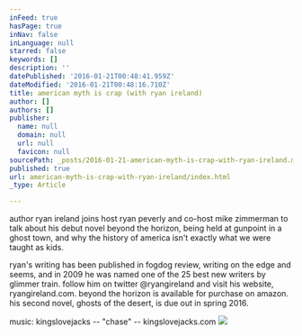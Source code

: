 ```yaml
---
inFeed: true
hasPage: true
inNav: false
inLanguage: null
starred: false
keywords: []
description: ''
datePublished: '2016-01-21T00:48:41.959Z'
dateModified: '2016-01-21T00:48:16.710Z'
title: american myth is crap (with ryan ireland)
author: []
authors: []
publisher:
  name: null
  domain: null
  url: null
  favicon: null
sourcePath: _posts/2016-01-21-american-myth-is-crap-with-ryan-ireland.md
published: true
url: american-myth-is-crap-with-ryan-ireland/index.html
_type: Article

---
```

author ryan ireland joins host ryan peverly and co-host mike zimmerman to talk about his debut novel beyond the horizon, being held at gunpoint in a ghost town, and why the history of america isn't exactly what we were taught as kids.

ryan's writing has been published in fogdog review, writing on the edge and seems, and in 2009 he was named one of the 25 best new writers by glimmer train. follow him on twitter @ryangireland and visit his website, ryangireland.com. beyond the horizon is available for purchase on amazon. his second novel, ghosts of the desert, is due out in spring 2016\.

music: kingslovejacks -- "chase" -- kingslovejacks.com
![](https://the-grid-user-content.s3-us-west-2.amazonaws.com/7240a85a-e7b2-4af9-820f-cedad93494df.jpg)